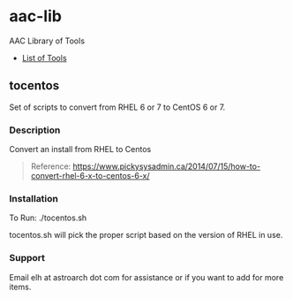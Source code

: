 # aac-lib
AAC Library of Tools

- <a href=https://github.com/Texiwill/aac-lib/tree/master/>List of Tools</a>

## tocentos
Set of scripts to convert from RHEL 6 or 7 to CentOS 6 or 7.

### Description
Convert an install from RHEL to Centos

> Reference: 
>	https://www.pickysysadmin.ca/2014/07/15/how-to-convert-rhel-6-x-to-centos-6-x/

### Installation
To Run:
	./tocentos.sh
	
tocentos.sh will pick the proper script based on the version of RHEL in use.

### Support
Email elh at astroarch dot com for assistance or if you want to add
for more items.
